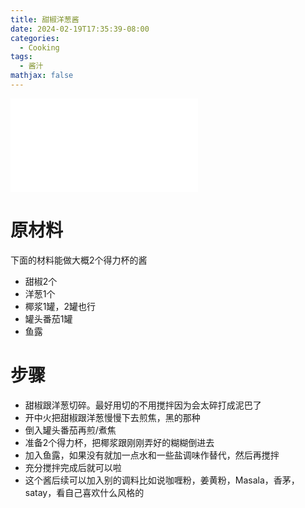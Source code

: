 ```yaml
---
title: 甜椒洋葱酱
date: 2024-02-19T17:35:39-08:00
categories:
  - Cooking
tags:
  - 酱汁
mathjax: false
---
```

<iframe src="//player.bilibili.com/player.html?aid=479199838&bvid=BV1oM411A79u&cid=1001626844&p=1" scrolling="no" border="0" frameborder="no" framespacing="0" allowfullscreen="true"> </iframe>

# 原材料

下面的材料能做大概2个得力杯的酱

- 甜椒2个
- 洋葱1个
- 椰浆1罐，2罐也行
- 罐头番茄1罐
- 鱼露

# 步骤

- 甜椒跟洋葱切碎。最好用切的不用搅拌因为会太碎打成泥巴了
- 开中火把甜椒跟洋葱慢慢下去煎焦，黑的那种
- 倒入罐头番茄再煎/煮焦
- 准备2个得力杯，把椰浆跟刚刚弄好的糊糊倒进去
- 加入鱼露，如果没有就加一点水和一些盐调味作替代，然后再搅拌
- 充分搅拌完成后就可以啦
- 这个酱后续可以加入别的调料比如说咖喱粉，姜黄粉，Masala，香茅，satay，看自己喜欢什么风格的




